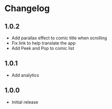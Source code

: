 # Changelog

## 1.0.2
* Add parallax effect to comic title when scrolling
* Fix link to help translate the app
* Add Peek and Pop to comic list

## 1.0.1
* Add analytics

## 1.0.0
* Initial release